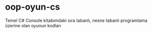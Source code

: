 # oop-oyun-cs
Temel C# Console kitabımdaki sıra tabanlı, nesne tabanlı programlama üzerine olan oyunun kodları
